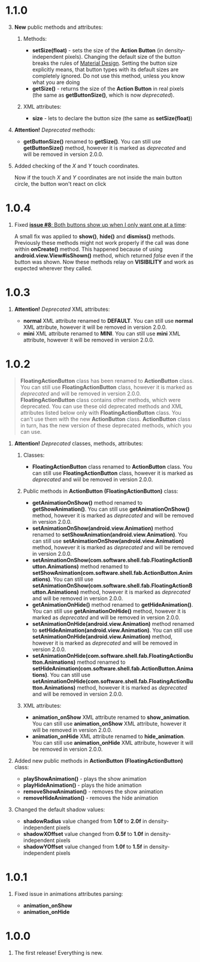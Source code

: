# 1.1.0

3. **New** public methods and attributes:

	1. Methods:

		* **setSize(float)** - sets the size of the **Action Button** (in density-independent pixels).
		Changing the default size of the button breaks the rules of <a href="http://www.google.com/design/spec/components/buttons.html">Material Design</a>.
	    Setting the button size explicitly means, that button types with its default sizes are completely ignored. Do not use this method, unless you know what you are doing
		* **getSize()** - returns the size of the **Action Button** in real pixels (the same as **getButtonSize()**, which is now *deprecated*).
	
	2. XML attributes:
	
		* **size** - lets to declare the button size (the same as **setSize(float)**)
		
4. **Attention!** *Deprecated* methods:

	* **getButtonSize()** renamed to **getSize()**. You can still use **getButtonSize()** method, however it is marked as *deprecated* and will be removed in version 2.0.0.

5. Added checking of the *X* and *Y* touch coordinates.
	
	Now if the touch *X* and *Y* coordinates are not inside the main button circle, the button won't react on click

# 1.0.4

1. Fixed [**issue #8**: Both buttons show up when I only want one at a time](https://github.com/shell-software/fab/issues/8):

	A small fix was applied to **show()**, **hide()** and **dismiss()** methods. Previously these methods might not work properly if the call was done within **onCreate()** method.
	This happened because of using **android.view.View#isShown()** method, which returned *false* even if the button was shown. Now these methods relay on **VISIBILITY** and work
	as expected wherever they called.

# 1.0.3

1. **Attention!** *Deprecated* XML attributes:

	* **normal** XML attribute renamed to **DEFAULT**.
    You can still use **normal** XML attribute, however it will be removed in version 2.0.0.
	* **mini** XML attribute renamed to **MINI**.
    You can still use **mini** XML attribute, however it will be removed in version 2.0.0.

# 1.0.2

> **FloatingActionButton** class has been renamed to **ActionButton** class. You can still use **FloatingActionButton** class, however it is  marked as *deprecated* and will be removed in version 2.0.0. **FloatingActionButton** class contains other methods, which were deprecated. You can use these old deprecated methods and XML attributes listed below only with **FloatingActionButton** class. You can't use them with the new **ActionButton** class.
> **ActionButton** class in turn, has the new version of these deprecated methods, which you can use.

1. **Attention!** *Deprecated* classes, methods, attributes:

    1. Classes:

    	* **FloatingActionButton** class renamed to **ActionButton** class.
        You can still use **FloatingActionButton** class, however it is marked as *deprecated* and wiil be removed in version 2.0.0.

	2. Public methods in **ActionButton** **(FloatingActionButton)** class:

    	* **getAnimationOnShow()** method renamed to **getShowAnimation()**.
        You can still use **getAnimationOnShow()** method, however it is marked as *deprecated* and will be removed in version 2.0.0.
        * **setAnimationOnShow(android.view.Animation)** method renamed to **setShowAnimation(android.view.Animation)**.
        You can still use **setAnimationOnShow(android.view.Animation)** method, however it is marked as *deprecated* and will be removed in version 2.0.0.
        * **setAnimationOnShow(com.software.shell.fab.FloatingActionButton.Animations)** method renamed to **setShowAnimation(com.software.shell.fab.ActionButton.Animations)**.
        You can still use **setAnimationOnShow(com.software.shell.fab.FloatingActionButton.Animations)** method, however it is marked as *deprecated* and will be removed in version 2.0.0.
        * **getAnimationOnHide()** method renamed to **getHideAnimation()**.
        You can still use **getAnimationOnHide()** method, however it is marked as *deprecated* and will be removed in version 2.0.0.
        * **setAnimationOnHide(android.view.Animation)** method renamed to **setHideAnimation(android.view.Animation)**.
        You can still use **setAnimationOnHide(android.view.Animation)** method, however it is marked as *deprecated* and will be removed in version 2.0.0.
        * **setAnimationOnHide(com.software.shell.fab.FloatingActionButton.Animations)** method renamed to **setHideAnimation(com.software.shell.fab.ActionButton.Animations)**.
        You can still use **setAnimationOnHide(com.software.shell.fab.FloatingActionButton.Animations)** method, however it is marked as *deprecated* and will be removed in version 2.0.0.

	3. XML attributes:

    	* **animation_onShow** XML attribute renamed to **show_animation**.
        You can still use **animation_onShow** XML attribute, however it will be removed in version 2.0.0.
        * **animation_onHide** XML attribute renamed to **hide_animation**.
        You can still use **animation_onHide** XML attribute, however it will be removed in version 2.0.0.

2. Added new public methods in **ActionButton** **(FloatingActionButton)** class:

	* **playShowAnimation()** - plays the show animation
	* **playHideAnimation()** - plays the hide animation
	* **removeShowAnimation()** - removes the show animation
	* **removeHideAnimation()** - removes the hide animation

3. Changed the default shadow values:

	* **shadowRadius** value changed from **1.0f** to **2.0f** in density-independent pixels
	* **shadowXOffset** value changed from **0.5f** to **1.0f** in density-independent pixels
	* **shadowYOffset** value changed from **1.0f** to **1.5f** in density-independent pixels

# 1.0.1

1. Fixed issue in animations attributes parsing:

	* **animation_onShow**
	* **animation_onHide**

# 1.0.0

1. The first release! Everything is new.
